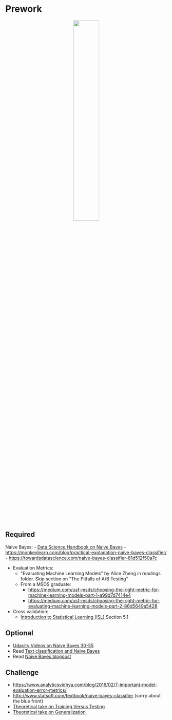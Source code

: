 Prework
======

<center><img src="https://imgs.xkcd.com/comics/frequentists_vs_bayesians.png" width="40%"/></center>

Required
------

Naive Bayes:
    - [Data Science Handbook on Naive Bayes](https://jakevdp.github.io/PythonDataScienceHandbook/05.05-naive-bayes.html)
    - https://monkeylearn.com/blog/practical-explanation-naive-bayes-classifier/
    - https://towardsdatascience.com/naive-bayes-classifier-81d512f50a7c
- Evaluation Metrics:
    - "Evaluating Machine Learning Models" by Alice Zheng in readings folder. Skip section on "The Pitfalls of A/B Testing"
    - From a MSDS graduate:
        - https://medium.com/usf-msds/choosing-the-right-metric-for-machine-learning-models-part-1-a99d7d7414e4
        - https://medium.com/usf-msds/choosing-the-right-metric-for-evaluating-machine-learning-models-part-2-86d5649a5428
- Cross validation:
    - [Introduction to Statistical Learning (ISL)](https://www-bcf.usc.edu/~gareth/ISL/ISLR%20Seventh%20Printing.pdf) Section 5.1


Optional
------

- [Udacity Videos on Naive Bayes 30-55](https://www.youtube.com/playlist?list=PLAwxTw4SYaPkQXg8TkVdIvYv4HfLG7SiH)
- Read [Text classification and Naive Bayes](https://web.stanford.edu/class/cs124/lec/naivebayes.pdf)   
- Read [Naive Bayes blogpost](http://sebastianraschka.com/Articles/2014_naive_bayes_1.html)


Challenge
-----

- https://www.analyticsvidhya.com/blog/2016/02/7-important-model-evaluation-error-metrics/
- http://www.statsoft.com/textbook/naive-bayes-classifier (sorry about the blue front)
- [Theoretical take on Training Versus Testing](https://www.youtube.com/watch?v=SEYAnnLazMU&hd=1)
- [Theoretical take on Generalization](https://www.youtube.com/watch?v=6FWRijsmLtE&hd=1)